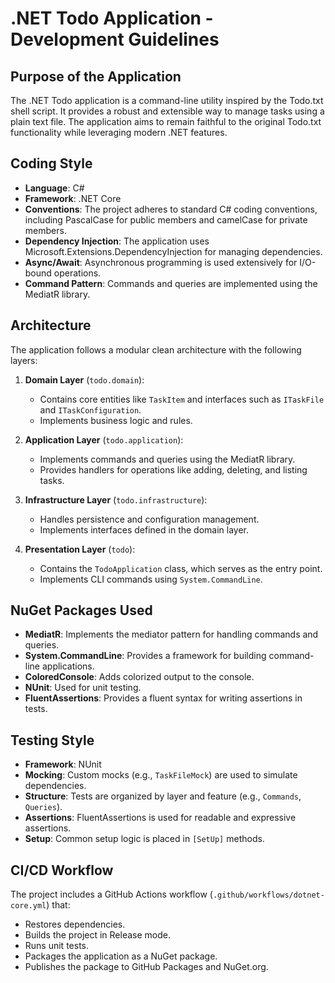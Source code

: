 # .NET Todo Application - Development Guidelines

## Purpose of the Application
The .NET Todo application is a command-line utility inspired by the Todo.txt shell script. It provides a robust and extensible way to manage tasks using a plain text file. The application aims to remain faithful to the original Todo.txt functionality while leveraging modern .NET features.

## Coding Style
- **Language**: C#
- **Framework**: .NET Core
- **Conventions**: The project adheres to standard C# coding conventions, including PascalCase for public members and camelCase for private members.
- **Dependency Injection**: The application uses Microsoft.Extensions.DependencyInjection for managing dependencies.
- **Async/Await**: Asynchronous programming is used extensively for I/O-bound operations.
- **Command Pattern**: Commands and queries are implemented using the MediatR library.

## Architecture
The application follows a modular clean architecture with the following layers:

1. **Domain Layer** (`todo.domain`):
   - Contains core entities like `TaskItem` and interfaces such as `ITaskFile` and `ITaskConfiguration`.
   - Implements business logic and rules.

2. **Application Layer** (`todo.application`):
   - Implements commands and queries using the MediatR library.
   - Provides handlers for operations like adding, deleting, and listing tasks.

3. **Infrastructure Layer** (`todo.infrastructure`):
   - Handles persistence and configuration management.
   - Implements interfaces defined in the domain layer.

4. **Presentation Layer** (`todo`):
   - Contains the `TodoApplication` class, which serves as the entry point.
   - Implements CLI commands using `System.CommandLine`.

## NuGet Packages Used
- **MediatR**: Implements the mediator pattern for handling commands and queries.
- **System.CommandLine**: Provides a framework for building command-line applications.
- **ColoredConsole**: Adds colorized output to the console.
- **NUnit**: Used for unit testing.
- **FluentAssertions**: Provides a fluent syntax for writing assertions in tests.

## Testing Style
- **Framework**: NUnit
- **Mocking**: Custom mocks (e.g., `TaskFileMock`) are used to simulate dependencies.
- **Structure**: Tests are organized by layer and feature (e.g., `Commands`, `Queries`).
- **Assertions**: FluentAssertions is used for readable and expressive assertions.
- **Setup**: Common setup logic is placed in `[SetUp]` methods.

## CI/CD Workflow
The project includes a GitHub Actions workflow (`.github/workflows/dotnet-core.yml`) that:
- Restores dependencies.
- Builds the project in Release mode.
- Runs unit tests.
- Packages the application as a NuGet package.
- Publishes the package to GitHub Packages and NuGet.org.
